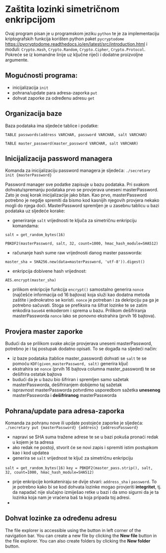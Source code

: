 # Zaštita lozinki simetričnom enkripcijom

Ovaj program pisan je u programskom jeziku ```python``` te je za implementaciju kriptografskih funkcija korišten python paket ```pycryptodome``` https://pycryptodome.readthedocs.io/en/latest/src/introduction.html i moduli: ```Crypto.Hash```, ```Crypto.Random```, ```Crypto.Cipher```, ```Crypto.Protocol```. Pokreće se iz komandne linije uz ključne riječi i dodatne proizvoljne argumente.

## Mogućnosti programa:
- inicijalizacija ```init```
- pohrana/update para adresa-zaporka ```put```
- dohvat zaporke za određenu adresu ```get```

## Organizacija baze

Baza podataka ima sljedeće tablice i podatke:

```TABLE passwords(address VARCHAR, password VARCHAR, salt VARCHAR)```

```TABLE master_password(master_password VARCHAR, salt VARCHAR)```

## Inicijalizacija password managera

Komanda za inicijalizaciju password managera je sljedeća: ```./secretary init {masterPassword}```

Password manager sve podatke zapisuje u bazu podataka. Pri svakom dohvatu/spremanju podataka prvo se provjerava uneseni masterPassword. Zato je ovaj korak inicijalizacije jako bitan. Kao prvo, masterPassword potrebno je negdje spremiti da bismo kod kasnijih njegovih provjera nekako mogli do njega doći. MasterPassword spremljen je u zasebnu tablicu u bazi podataka uz sljedeće korake:

- generiranje ```salt``` vrijednosti te ključa za simetričnu enkripciju komandama:

```salt = get_random_bytes(16)```

```PBKDF2(masterPassword, salt, 32, count=1000, hmac_hash_module=SHA512)```

- računanje hash sume raw vrijednosti danog master passworda:

```master_sha = SHA256.new(data=masterPassword, 'utf-8')).digest()```

- enkripcija dobivene hash vrijednost:

```AES.encrypt(master_sha)```

- prilikom enkripcije funkcija ```encrypt()``` samostalno generira ```nonce``` (najčešće informacija od 16 bajtova) koja služi kao dodatna metoda zaštite i jednokratno se koristi. ```nonce``` je potreban i za dekripciju pa ga je potrebno sačuvati. Stoga se prefiksira na šifrat lozinke te se zatim enkodira ```base64``` enkoderom i sprema u bazu. Prilikom dešifriranja masterPassworda ```nonce``` lako se ponovno ekstrahira (prvih 16 bajtova).

## Provjera master zaporke

Budući da se prilikom svake akcije provjerava uneseni masterPassword, potrebno je i taj postupak dodatno opisati. To se događa na sljedeći način:

- iz baze podataka (tablice master_password) dohvati se ```salt``` te se pomoću ```KDF(given_masterPassword, salt)``` generira ključ
- ekstrahira se ```nonce``` (prvih 16 bajtova columna master_password) te se dešifrira ostatak bajtova
- budući da je u bazu bio šifriran i spremljen samo sažetak masterPassworda, dešifriranjem dobijemo taj sažetak
- ispravnost masterPassworda potvrdimo usporedbom sažetka **unesenog** masterPassworda i **dešifriranog** masterPassworda

## Pohrana/update para adresa-zaporka

Komanda za pohranu nove ili update postojeće zaporke je sljedeća: ```./secretary put {masterPassword} {address} {addressPassword}```

- napravi se SHA suma tražene adrese te se u bazi pokuša pronaći redak u kojem je ta adresa
- ako redak ne postoji, stvorit će se novi zapis i spremiti istim postupkom kao i kod updatea
- generira se ```salt``` vrijednost te ključ za simetričnu enkripciju

```salt = get_random_bytes(16)```
```key = PBKDF2(master_pass.strip(), salt, 32, count=1000, hmac_hash_module=SHA512)```

- prije enkripcije konkateniraju se dvije stvari: ```address_sha``` i ```password```. To je potrebno kako bi se kod dohvata lozinke mogao provjeriti **integritet**, tj. da napadač nije slučajno izmiješao retke u bazi i da smo sigurni da je ta lozinka koja nam je vraćena baš ta koja pripada toj adresi.
- 


## Dohvat lozinke za određenu adresu

The file explorer is accessible using the button in left corner of the navigation bar. You can create a new file by clicking the **New file** button in the file explorer. You can also create folders by clicking the **New folder** button.
